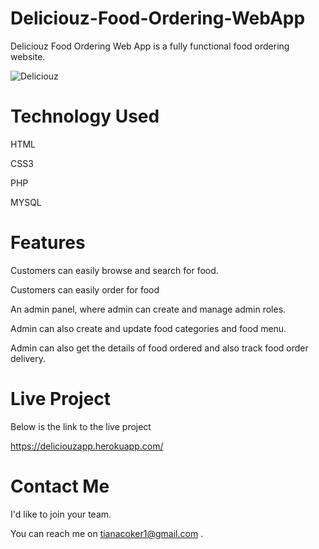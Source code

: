 # Deliciouz-Food-Ordering-WebApp
Deliciouz Food Ordering Web App is a fully functional food ordering website.

![Deliciouz](https://user-images.githubusercontent.com/91487938/169323946-8cb23f1b-b04c-4a7d-8ada-d32a25efd736.PNG)

# Technology Used
HTML

CSS3

PHP

MYSQL

# Features
Customers can easily browse and search for food.

Customers can easily order for food

An admin panel, where admin can create and manage admin roles.

Admin can also create and update food categories and food menu.


Admin can also get the details of food ordered and also track food order delivery.

# Live Project
Below is the link to the live project


https://deliciouzapp.herokuapp.com/

# Contact Me
I'd like to join your team. 

You can reach me on tianacoker1@gmail.com .


